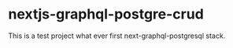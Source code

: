 # nextjs-graphql-postgre-crud
This is a test project what ever first next-graphql-postgresql stack.
